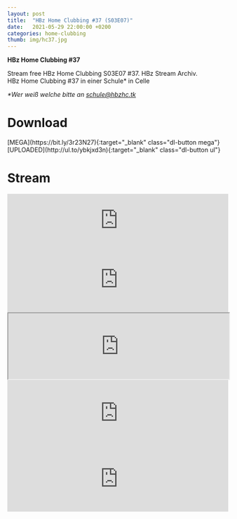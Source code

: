 ```yaml
---
layout: post
title:  "HBz Home Clubbing #37 (S03E07)"
date:   2021-05-29 22:00:00 +0200
categories: home-clubbing
thumb: img/hc37.jpg
---
```

<b>HBz Home Clubbing #37</b>
<p>
Stream free HBz Home Clubbing S03E07 #37. HBz Stream Archiv.<br>
HBz Home Clubbing #37 in einer Schule* in Celle<br>

<i>*Wer weiß welche bitte an <a href="mailto:schule@hbzhc.tk">schule@hbzhc.tk</a></i>
</p>

<h1>Download</h1>
[MEGA](https://bit.ly/3r23N27){:target="_blank" class="dl-button mega"}
[UPLOADED](http://ul.to/ybkjxd3n){:target="_blank" class="dl-button ul"}

<h1>Stream</h1>
<iframe width="100%" height="120" src="https://www.mixcloud.com/widget/iframe/?hide_cover=1&feed=%2FHBz_Archive%2F29052021-hbz-home-clubbing-37-s03e07%2F" frameborder="0" ></iframe>

<iframe scrolling="no" id="hearthis_at_track_5953861" width="100%" height="150" src="https://app.hearthis.at/embed/5953861/transparent_black/?hcolor=&color=&style=2&block_size=2&block_space=1&background=1&waveform=0&cover=0&autoplay=0&css=" frameborder="0" allowtransparency allow="autoplay"><p>Listen to <a href="https://hearthis.at/hbzarchive/hc37/" target="_blank">HBz Home Clubbing #37 (S03E07)</a> <span>by</span><a href="https://hearthis.at/hbzarchive/" target="_blank" >HBz_Archive</a> <span>on</span> <a href="https://hearthis.at/" target="_blank">hearthis.at</a></p></iframe>

<iframe id="lbry-iframe" width="100%" height="auto" src="https://odysee.com/$/embed/hc37/dcbefa7f7d85a87257c95bf95883f8f065fa28ae?r=DgzV1r6o8wsmEEG4g96yVhvmv6p27qo2" allowfullscreen></iframe>

<iframe src="https://vivo.sx/embed/7ca0407067" width="100%" height="auto" scrolling="no" frameborder="0" allowfullscreen></iframe>

<iframe src="https://voe.sx/e/i9h5a6o0ivsl" width="100%" height="auto" scrolling="no" frameborder="0" allowfullscreen></iframe>